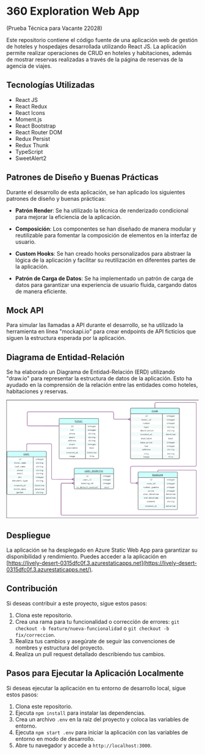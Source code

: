 # 360 Exploration Web App

(Prueba Técnica para Vacante 22028)

Este repositorio contiene el código fuente de una aplicación web de gestión de hoteles y hospedajes desarrollada utilizando React JS. La aplicación permite realizar operaciones de CRUD en hoteles y habitaciones, además de mostrar reservas realizadas a través de la página de reservas de la agencia de viajes.

## Tecnologías Utilizadas

- React JS
- React Redux
- React Icons
- Moment.js
- React Bootstrap
- React Router DOM
- Redux Persist
- Redux Thunk
- TypeScript
- SweetAlert2

## Patrones de Diseño y Buenas Prácticas

Durante el desarrollo de esta aplicación, se han aplicado los siguientes patrones de diseño y buenas prácticas:

- **Patrón Render**: Se ha utilizado la técnica de renderizado condicional para mejorar la eficiencia de la aplicación.

- **Composición**: Los componentes se han diseñado de manera modular y reutilizable para fomentar la composición de elementos en la interfaz de usuario.

- **Custom Hooks**: Se han creado hooks personalizados para abstraer la lógica de la aplicación y facilitar su reutilización en diferentes partes de la aplicación.

- **Patrón de Carga de Datos**: Se ha implementado un patrón de carga de datos para garantizar una experiencia de usuario fluida, cargando datos de manera eficiente.

## Mock API

Para simular las llamadas a API durante el desarrollo, se ha utilizado la herramienta en línea "mockapi.io" para crear endpoints de API ficticios que siguen la estructura esperada por la aplicación.

## Diagrama de Entidad-Relación

Se ha elaborado un Diagrama de Entidad-Relación (ERD) utilizando "draw.io" para representar la estructura de datos de la aplicación. Esto ha ayudado en la comprensión de la relación entre las entidades como hoteles, habitaciones y reservas.

![Diagrama de flujo](./src/images/ERD.png)

## Despliegue

La aplicación se ha desplegado en Azure Static Web App para garantizar su disponibilidad y rendimiento. Puedes acceder a la aplicación en [https://lively-desert-0315dfc0f.3.azurestaticapps.net](https://lively-desert-0315dfc0f.3.azurestaticapps.net/).

## Contribución

Si deseas contribuir a este proyecto, sigue estos pasos:

1. Clona este repositorio.
2. Crea una rama para tu funcionalidad o corrección de errores: `git checkout -b feature/nueva-funcionalidad` o `git checkout -b fix/correccion`.
3. Realiza tus cambios y asegúrate de seguir las convenciones de nombres y estructura del proyecto.
4. Realiza un pull request detallado describiendo tus cambios.

## Pasos para Ejecutar la Aplicación Localmente

Si deseas ejecutar la aplicación en tu entorno de desarrollo local, sigue estos pasos:

1. Clona este repositorio.
2. Ejecuta `npm install` para instalar las dependencias.
3. Crea un archivo `.env` en la raiz del proyecto y coloca las variables de entorno.
4. Ejecuta `npm start .env` para iniciar la aplicación con las variables de entorno en modo de desarrollo.
5. Abre tu navegador y accede a `http://localhost:3000`.
